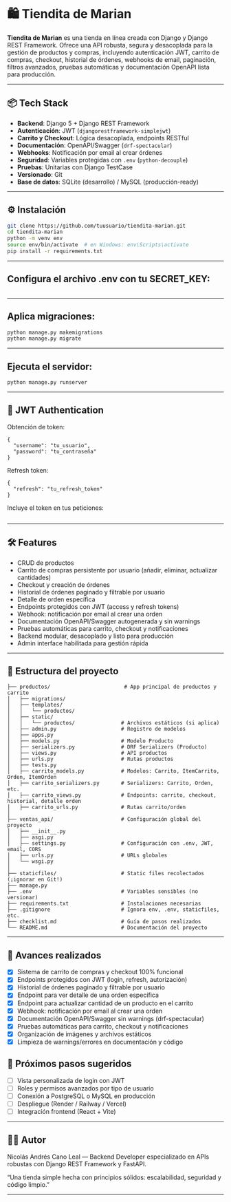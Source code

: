 
# 🛍️ Tiendita de Marian

**Tiendita de Marian** es una tienda en línea creada con Django y Django REST Framework. Ofrece una API robusta, segura y desacoplada para la gestión de productos y compras, incluyendo autenticación JWT, carrito de compras, checkout, historial de órdenes, webhooks de email, paginación, filtros avanzados, pruebas automáticas y documentación OpenAPI lista para producción.

---


## 📦 Tech Stack

- **Backend**: Django 5 + Django REST Framework
- **Autenticación**: JWT (`djangorestframework-simplejwt`)
- **Carrito y Checkout**: Lógica desacoplada, endpoints RESTful
- **Documentación**: OpenAPI/Swagger (`drf-spectacular`)
- **Webhooks**: Notificación por email al crear órdenes
- **Seguridad**: Variables protegidas con `.env` (`python-decouple`)
- **Pruebas**: Unitarias con Django TestCase
- **Versionado**: Git
- **Base de datos**: SQLite (desarrollo) / MySQL (producción-ready)

---

## ⚙️ Instalación

```bash
git clone https://github.com/tuusuario/tiendita-marian.git
cd tiendita-marian
python -m venv env
source env/bin/activate  # en Windows: env\Scripts\activate
pip install -r requirements.txt
```
---

## Configura el archivo .env con tu SECRET_KEY:

```SECRET_KEY='tu_clave_segura'
```
---

## Aplica migraciones:

```bash
python manage.py makemigrations
python manage.py migrate
```
---

## Ejecuta el servidor:

```bash
python manage.py runserver
```
---

## 🔐 JWT Authentication

Obtención de token:

```POST /api/token/
{
  "username": "tu_usuario",
  "password": "tu_contraseña"
}
```

Refresh token:

```POST /api/token/refresh/
{
  "refresh": "tu_refresh_token"
}
```

Incluye el token en tus peticiones:

```Authorization: Bearer <access_token>
```
---

## 🛠️ Features

- CRUD de productos
- Carrito de compras persistente por usuario (añadir, eliminar, actualizar cantidades)
- Checkout y creación de órdenes
- Historial de órdenes paginado y filtrable por usuario
- Detalle de orden específica
- Endpoints protegidos con JWT (access y refresh tokens)
- Webhook: notificación por email al crear una orden
- Documentación OpenAPI/Swagger autogenerada y sin warnings
- Pruebas automáticas para carrito, checkout y notificaciones
- Backend modular, desacoplado y listo para producción
- Admin interface habilitada para gestión rápida
---
## 🧱 Estructura del proyecto

```tiendita-backend-django/
├── productos/                        # App principal de productos y carrito
│   ├── migrations/
│   ├── templates/
│   │   └── productos/
│   ├── static/
│   │   └── productos/               # Archivos estáticos (si aplica)
│   ├── admin.py                     # Registro de modelos
│   ├── apps.py
│   ├── models.py                    # Modelo Producto
│   ├── serializers.py               # DRF Serializers (Producto)
│   ├── views.py                     # API productos
│   ├── urls.py                      # Rutas productos
│   ├── tests.py
│   ├── carrito_models.py            # Modelos: Carrito, ItemCarrito, Orden, ItemOrden
│   ├── carrito_serializers.py       # Serializers: Carrito, Orden, etc.
│   ├── carrito_views.py             # Endpoints: carrito, checkout, historial, detalle orden
│   ├── carrito_urls.py              # Rutas carrito/orden
│
├── ventas_api/                      # Configuración global del proyecto
│   ├── __init__.py
│   ├── asgi.py
│   ├── settings.py                  # Configuración con .env, JWT, email, CORS
│   ├── urls.py                      # URLs globales
│   └── wsgi.py
│
├── staticfiles/                     # Static files recolectados (¡ignorar en Git!)
├── manage.py
├── .env                             # Variables sensibles (no versionar)
├── requirements.txt                 # Instalaciones necesarias
├── .gitignore                       # Ignora env, .env, staticfiles, etc.
├── checklist.md                     # Guía de pasos realizados
└── README.md                        # Documentación del proyecto
```
---

## 📌 Avances realizados

- [x] Sistema de carrito de compras y checkout 100% funcional
- [x] Endpoints protegidos con JWT (login, refresh, autorización)
- [x] Historial de órdenes paginado y filtrable por usuario
- [x] Endpoint para ver detalle de una orden específica
- [x] Endpoint para actualizar cantidad de un producto en el carrito
- [x] Webhook: notificación por email al crear una orden
- [x] Documentación OpenAPI/Swagger sin warnings (drf-spectacular)
- [x] Pruebas automáticas para carrito, checkout y notificaciones
- [x] Organización de imágenes y archivos estáticos
- [x] Limpieza de warnings/errores en documentación y código

## 🚀 Próximos pasos sugeridos

- [ ] Vista personalizada de login con JWT
- [ ] Roles y permisos avanzados por tipo de usuario
- [ ] Conexión a PostgreSQL o MySQL en producción
- [ ] Despliegue (Render / Railway / Vercel)
- [ ] Integración frontend (React + Vite)

---


## 🧑‍💻 Autor
Nicolás Andrés Cano Leal — Backend Developer especializado en APIs robustas con Django REST Framework y FastAPI.

“Una tienda simple hecha con principios sólidos: escalabilidad, seguridad y código limpio.”


---
